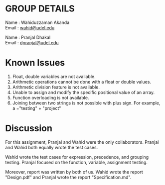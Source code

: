 # GROUP DETAILS

Name  : Wahiduzzaman Akanda\
Email : wahid@udel.edu

Name  : Pranjal Dhakal\
Email : dpranjal@udel.edu


# Known Issues

1.	Float, double variables are not available.
2.	Arithmetic operations cannot be done with a float or double values.
3.	Arithmetic division feature is not available.
4.	Unable to assign and modify the specific positional value of an array.
5.	Function overloading is not available.
6.	Joining between two strings is not possible with plus sign. For example, a ="testing" + "project"


# Discussion

For this assignment, Pranjal and Wahid were the only collaborators. Pranjal and Wahid both equally wrote
the test cases.

Wahid wrote the test cases for expression, precedence, and grouping testing. Pranjal focused on the function, variable, assignment testing.

Moreover, report was written by both of us. Wahid wrote the report "Design.pdf" and Pranjal wrote the report 
"Specification.md".
